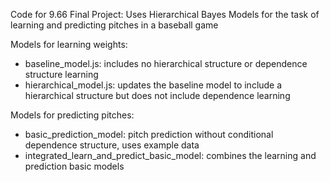 Code for 9.66 Final Project: Uses Hierarchical Bayes Models for the task of learning and predicting pitches in a baseball game

Models for learning weights:
  - baseline_model.js: includes no hierarchical structure or dependence structure learning
  - hierarchical_model.js: updates the baseline model to include a hierarchical structure but does not include dependence learning

Models for predicting pitches:
  - basic_prediction_model: pitch prediction without conditional dependence structure, uses example data
  - integrated_learn_and_predict_basic_model: combines the learning and prediction basic models
